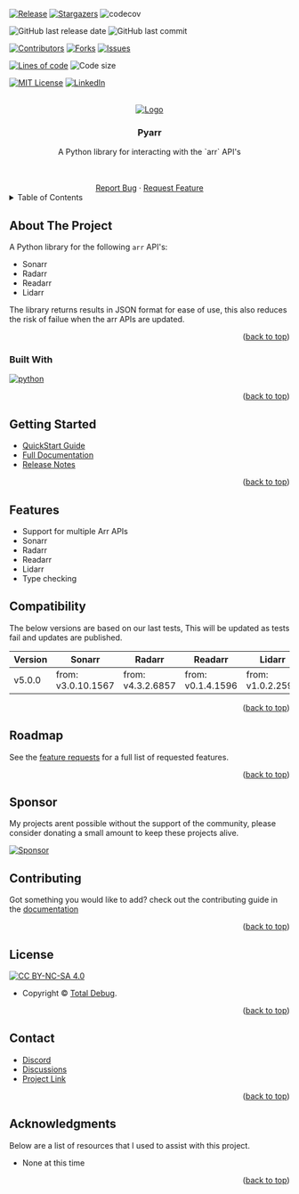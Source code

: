 <a name="readme-top"></a>

[![Release][release-shield]][release-url]
[![Stargazers][stars-shield]][stars-url]
![codecov][codecov-shield]

![GitHub last release date][gh-last-release-date]
![GitHub last commit][gh-last-commit]

[![Contributors][contributors-shield]][contributors-url]
[![Forks][forks-shield]][forks-url]
[![Issues][issues-shield]][issues-url]

[![Lines of code][lines]][lines-url]
![Code size][code-size]

[![MIT License][license-shield]][license-url]
[![LinkedIn][linkedin-shield]][linkedin-url]

<!-- PROJECT LOGO -->
<br />
<div align="center">
  <a href="https://github.com/totaldebug/pyarr">
    <img src=".github/img/pyarr.png" alt="Logo">
  </a>

  <h3 align="center">Pyarr</h3>

  <p align="center">
    A Python library for interacting with the `arr` API's
  </p>
    <br />
    <br />
    <a href="https://github.com/totaldebug/pyarr/issues/new?assignees=&labels=type%2Fbug&template=bug_report.yml">Report Bug</a>
    ·
    <a href="https://github.com/totaldebug/pyarr/issues/new?assignees=&labels=type%2Ffeature&template=feature_request.yml">Request Feature</a>

</div>

<!-- TABLE OF CONTENTS -->
<details>
  <summary>Table of Contents</summary>
  <ol>
    <li>
      <a href="#about-the-project">About The Project</a>
      <ul>
        <li><a href="#built-with">Built With</a></li>
      </ul>
    </li>
    <li><a href="#getting-started">Getting Started</a></li>
    <li><a href="#features">Features</a></li>
    <li><a href="#compatibility">Compatibility</a></li>
    <li><a href="#roadmap">Roadmap</a></li>
    <li><a href="#sponsor">Sponsor</a></li>
    <li><a href="#contributing">Contributing</a></li>
    <li><a href="#license">License</a></li>
    <li><a href="#contact">Contact</a></li>
    <li><a href="#acknowledgments">Acknowledgments</a></li>
  </ol>
</details>

<!-- ABOUT THE PROJECT -->
## About The Project

A Python library for the following `arr` API's:

* Sonarr
* Radarr
* Readarr
* Lidarr

The library returns results in JSON format for ease of use, this also reduces the risk of failue when the arr APIs are updated.

<p align="right">(<a href="#readme-top">back to top</a>)</p>

### Built With

[![python][python]][python-url]

<p align="right">(<a href="#readme-top">back to top</a>)</p>

<!-- GETTING STARTED -->
## Getting Started

* [QuickStart Guide](https://docs.totaldebug.uk/pyarr/quickstart.html)
* [Full Documentation](https://docs.totaldebug.uk/pyarr)
* [Release Notes](https://github.com/totaldebug/pyarr/releases)

<p align="right">(<a href="#readme-top">back to top</a>)</p>

## Features

* Support for multiple Arr APIs
* Sonarr
* Radarr
* Readarr
* Lidarr
* Type checking

## Compatibility

The below versions are based on our last tests, This will be updated as tests fail and updates are published.

| Version | Sonarr | Radarr | Readarr | Lidarr |
| ------- | ------ | ------ | ------- | ------ |
| v5.0.0 | from: v3.0.10.1567 | from: v4.3.2.6857 | from: v0.1.4.1596 | from: v1.0.2.2592 |

<p align="right">(<a href="#readme-top">back to top</a>)</p>

<!-- ROADMAP -->
## Roadmap

See the [feature requests](https://github.com/totaldebug/pyarr/labels/type%2Ffeature) for a full list of requested features.

<p align="right">(<a href="#readme-top">back to top</a>)</p>

## Sponsor

My projects arent possible without the support of the community, please consider donating a small amount to keep these projects alive.

[![Sponsor][Sponsor]][Sponsor-url]

<!-- CONTRIBUTING -->
## Contributing

Got something you would like to add? check out the contributing guide in the [documentation](https://docs.totaldebug.uk/pyarr/contributing.html)

<p align="right">(<a href="#readme-top">back to top</a>)</p>

<!-- LICENSE -->
## License

[![CC BY-NC-SA 4.0][license-shield]][license-url]

* Copyright © [Total Debug](https://totaldebug.uk).

<p align="right">(<a href="#readme-top">back to top</a>)</p>

<!-- CONTACT -->
## Contact

* [Discord](https://discord.gg/6fmekudc8Q)
* [Discussions](https://github.com/totaldebug/pyarr/discussions)
* [Project Link](https://github.com/totaldebug/pyarr)

<p align="right">(<a href="#readme-top">back to top</a>)</p>

<!-- ACKNOWLEDGMENTS -->
## Acknowledgments

Below are a list of resources that I used to assist with this project.

* None at this time

<p align="right">(<a href="#readme-top">back to top</a>)</p>

<!-- MARKDOWN LINKS & IMAGES -->
<!-- https://www.markdownguide.org/basic-syntax/#reference-style-links -->
[release-shield]: https://img.shields.io/github/v/release/totaldebug/pyarr?color=ff7034&label=Release&sort=semver&style=flat-square
[release-url]: https://github.com/totaldebug/pyarr/releases
[contributors-shield]: https://img.shields.io/github/contributors/totaldebug/pyarr.svg?style=flat-square
[contributors-url]: https://github.com/totaldebug/pyarr/graphs/contributors
[forks-shield]: https://img.shields.io/github/forks/totaldebug/pyarr.svg?style=flat-square
[forks-url]: https://github.com/totaldebug/pyarr/network/members
[stars-shield]: https://img.shields.io/github/stars/totaldebug/pyarr.svg?style=flat-square
[stars-url]: https://github.com/totaldebug/pyarr/stargazers
[issues-shield]: https://img.shields.io/github/issues/totaldebug/pyarr.svg?style=flat-square
[issues-url]: https://github.com/totaldebug/pyarr/issues
[license-shield]: https://img.shields.io/badge/License-CC%20BY--NC--SA%204.0-orange.svg?style=flat-square
[license-url]: https://creativecommons.org/licenses/by-nc-sa/4.0/
[linkedin-shield]: https://img.shields.io/badge/-LinkedIn-black.svg?style=flat-square&logo=linkedin&colorB=555
[linkedin-url]: https://linkedin.com/in/marksie1988
[codecov-shield]: https://img.shields.io/codecov/c/github/totaldebug/pyarr?style=flat-square

[gh-last-release-date]: https://img.shields.io/github/release-date/totaldebug/pyarr?style=flat-square&label=Last%20Release%20Date&logo=github&logoColor=white
[gh-last-commit]: https://img.shields.io/github/last-commit/totaldebug/pyarr.svg?style=flat-square&logo=github&label=Last%20Commit&logoColor=white

[lines]: https://img.shields.io/tokei/lines/github/totaldebug/pyarr?style=flat-square
[lines-url]: https://github.com/totaldebug/pyarr
[code-size]: https://img.shields.io/github/languages/code-size/totaldebug/pyarr?style=flat-square

[Sponsor]: https://img.shields.io/badge/sponsor-000?style=flat-square&logo=githubsponsors&logoColor=red
[Sponsor-url]: https://github.com/sponsors/marksie1988

[python]: https://img.shields.io/badge/Python-blue?style=flat-square&logo=Python&logoColor=white
[python-url]: https://www.python.org/
